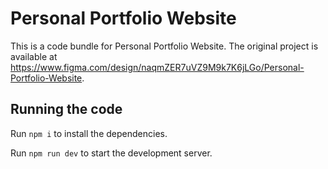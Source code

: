 
  # Personal Portfolio Website

  This is a code bundle for Personal Portfolio Website. The original project is available at https://www.figma.com/design/naqmZER7uVZ9M9k7K6jLGo/Personal-Portfolio-Website.

  ## Running the code

  Run `npm i` to install the dependencies.

  Run `npm run dev` to start the development server.
  